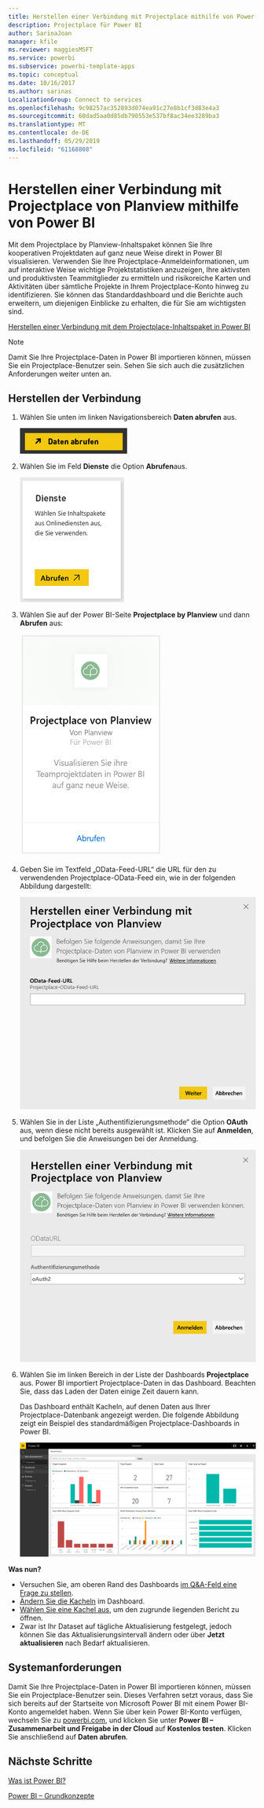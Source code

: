 ```yaml
---
title: Herstellen einer Verbindung mit Projectplace mithilfe von Power BI
description: Projectplace für Power BI
author: SarinaJoan
manager: kfile
ms.reviewer: maggiesMSFT
ms.service: powerbi
ms.subservice: powerbi-template-apps
ms.topic: conceptual
ms.date: 10/16/2017
ms.author: sarinas
LocalizationGroup: Connect to services
ms.openlocfilehash: 9c98257ac352893d074ea91c27e8b1cf3d83e4a3
ms.sourcegitcommit: 60dad5aa0d85db790553e537bf8ac34ee3289ba3
ms.translationtype: MT
ms.contentlocale: de-DE
ms.lasthandoff: 05/29/2019
ms.locfileid: "61168808"
---
```

# <a name="connect-to-projectplace-by-planview-with-power-bi"></a>Herstellen einer Verbindung mit Projectplace von Planview mithilfe von Power BI
Mit dem Projectplace by Planview-Inhaltspaket können Sie Ihre kooperativen Projektdaten auf ganz neue Weise direkt in Power BI visualisieren. Verwenden Sie Ihre Projectplace-Anmeldeinformationen, um auf interaktive Weise wichtige Projektstatistiken anzuzeigen, Ihre aktivsten und produktivsten Teammitglieder zu ermitteln und risikoreiche Karten und Aktivitäten über sämtliche Projekte in Ihrem Projectplace-Konto hinweg zu identifizieren. Sie können das Standarddashboard und die Berichte auch erweitern, um diejenigen Einblicke zu erhalten, die für Sie am wichtigsten sind.

[Herstellen einer Verbindung mit dem Projectplace-Inhaltspaket in Power BI](https://app.powerbi.com/getdata/services/projectplace)

>[!NOTE]
>Damit Sie Ihre Projectplace-Daten in Power BI importieren können, müssen Sie ein Projectplace-Benutzer sein. Sehen Sie sich auch die zusätzlichen Anforderungen weiter unten an.

## <a name="how-to-connect"></a>Herstellen der Verbindung
1. Wählen Sie unten im linken Navigationsbereich **Daten abrufen** aus.
   
    ![](media/service-connect-to-projectplace/get.png)
2. Wählen Sie im Feld **Dienste** die Option **Abrufen**aus.
   
    ![](media/service-connect-to-projectplace/services.png)
3. Wählen Sie auf der Power BI-Seite **Projectplace by Planview** und dann **Abrufen** aus:  
   
    ![](media/service-connect-to-projectplace/projectplace.png)
4. Geben Sie im Textfeld „OData-Feed-URL“ die URL für den zu verwendenden Projectplace-OData-Feed ein, wie in der folgenden Abbildung dargestellt:
   
    ![](media/service-connect-to-projectplace/params.png)
5. Wählen Sie in der Liste „Authentifizierungsmethode“ die Option **OAuth** aus, wenn diese nicht bereits ausgewählt ist. Klicken Sie auf **Anmelden**, und befolgen Sie die Anweisungen bei der Anmeldung.  
   
   ![](media/service-connect-to-projectplace/creds.png)
6. Wählen Sie im linken Bereich in der Liste der Dashboards **Projectplace** aus. Power BI importiert Projectplace-Daten in das Dashboard. Beachten Sie, dass das Laden der Daten einige Zeit dauern kann.  
   
    Das Dashboard enthält Kacheln, auf denen Daten aus Ihrer Projectplace-Datenbank angezeigt werden. Die folgende Abbildung zeigt ein Beispiel des standardmäßigen Projectplace-Dashboards in Power BI.
   
    ![](media/service-connect-to-projectplace/dashboard.png)

**Was nun?**

* Versuchen Sie, am oberen Rand des Dashboards [im Q&A-Feld eine Frage zu stellen](consumer/end-user-q-and-a.md).
* [Ändern Sie die Kacheln](service-dashboard-edit-tile.md) im Dashboard.
* [Wählen Sie eine Kachel aus](consumer/end-user-tiles.md), um den zugrunde liegenden Bericht zu öffnen.
* Zwar ist Ihr Dataset auf tägliche Aktualisierung festgelegt, jedoch können Sie das Aktualisierungsintervall ändern oder über **Jetzt aktualisieren** nach Bedarf aktualisieren.

## <a name="system-requirements"></a>Systemanforderungen
Damit Sie Ihre Projectplace-Daten in Power BI importieren können, müssen Sie ein Projectplace-Benutzer sein. Dieses Verfahren setzt voraus, dass Sie sich bereits auf der Startseite von Microsoft Power BI mit einem Power BI-Konto angemeldet haben. Wenn Sie über kein Power BI-Konto verfügen, wechseln Sie zu [powerbi.com](https://powerbi.microsoft.com/get-started/), und klicken Sie unter **Power BI – Zusammenarbeit und Freigabe in der Cloud** auf **Kostenlos testen**. Klicken Sie anschließend auf **Daten abrufen**.

## <a name="next-steps"></a>Nächste Schritte
[Was ist Power BI?](power-bi-overview.md)

[Power BI – Grundkonzepte](consumer/end-user-basic-concepts.md)

